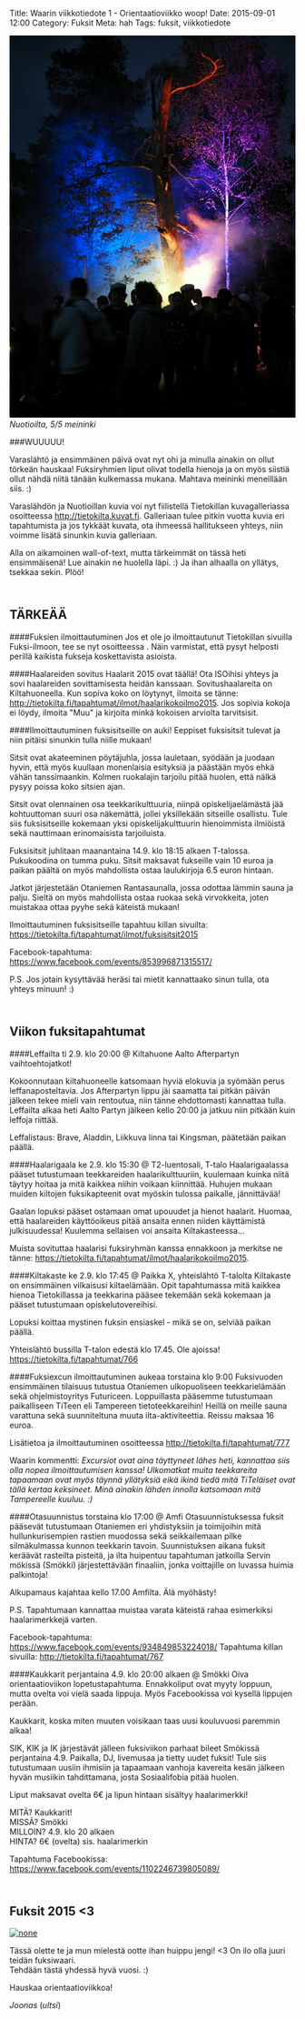 Title: Waarin viikkotiedote 1 - Orientaatioviikko woop!
Date: 2015-09-01 12:00
Category: Fuksit
Meta: hah
Tags: fuksit, viikkotiedote

![Nuotioilta](img/2/nuotioilta.jpg)
*Nuotioilta, 5/5 meininki*

###WUUUUU!

Varaslähtö ja ensimmäinen päivä ovat nyt ohi ja minulla ainakin on ollut
törkeän hauskaa! Fuksiryhmien liput olivat todella hienoja ja on myös siistiä
ollut nähdä niitä tänään kulkemassa mukana. Mahtava meininki meneillään siis. :)

Varaslähdön ja Nuotioillan kuvia voi nyt fiilistellä Tietokillan kuvagalleriassa
osoitteessa <http://tietokilta.kuvat.fi>. Galleriaan tulee pitkin vuotta kuvia 
eri tapahtumista ja jos tykkäät kuvata, ota ihmeessä hallitukseen yhteys, niin 
voimme lisätä sinunkin kuvia galleriaan.

Alla on aikamoinen wall-of-text, mutta tärkeimmät on tässä heti ensimmäisenä! 
Lue ainakin ne huolella läpi. :) Ja ihan alhaalla on yllätys, tsekkaa sekin. Plöö!

<h2><div class="small box">&nbsp;</div>TÄRKEÄÄ</h2>
####Fuksien ilmoittautuminen
Jos et ole jo ilmoittautunut Tietokillan sivuilla Fuksi-ilmoon, tee se nyt
osoitteessa <http://tietokilta.fi/tapahtumat/ilmot/fuksi2015>. Näin varmistat, 
että pysyt helposti perillä kaikista fukseja koskettavista asioista.

####Haalareiden sovitus
Haalarit 2015 ovat täällä! Ota ISOihisi yhteys ja sovi haalareiden sovittamisesta 
heidän kanssaan. Sovitushaalareita on Kiltahuoneella. Kun sopiva koko on löytynyt, 
ilmoita se tänne: <http://tietokilta.fi/tapahtumat/ilmot/haalarikokoilmo2015>.
Jos sopivia kokoja ei löydy, ilmoita "Muu" ja kirjoita minkä kokoisen arviolta
tarvitsisit.

####Ilmoittautuminen fuksisitseille on auki!
Eeppiset fuksisitsit tulevat ja niin pitäisi sinunkin tulla niille mukaan!  

Sitsit ovat akateeminen pöytäjuhla, jossa lauletaan, syödään ja juodaan hyvin, että 
myös kuullaan monenlaisia esityksiä ja päästään myös ehkä vähän tanssimaankin. 
Kolmen ruokalajin tarjoilu pitää huolen, että nälkä pysyy poissa koko sitsien ajan.

Sitsit ovat olennainen osa teekkarikulttuuria, niinpä opiskelijaelämästä jää 
kohtuuttoman suuri osa näkemättä, jollei yksillekään sitseille osallistu. Tule 
siis fuksisitseille kokemaan yksi opiskelijakulttuurin hienoimmista ilmiöistä 
sekä nauttimaan erinomaisista tarjoiluista.

Fuksisitsit juhlitaan maanantaina 14.9. klo 18:15 alkaen T-talossa. Pukukoodina
on tumma puku. Sitsit maksavat fukseille vain 10 euroa ja paikan päältä on myös 
mahdollista ostaa laulukirjoja 6.5 euron hintaan. 

Jatkot järjestetään Otaniemen Rantasaunalla, jossa odottaa lämmin sauna ja
palju. Sieltä on myös mahdollista ostaa ruokaa sekä virvokkeita, joten
muistakaa ottaa pyyhe sekä käteistä mukaan!

Ilmoittautuminen fuksisitseille tapahtuu killan sivuilta:
<https://tietokilta.fi/tapahtumat/ilmot/fuksisitsit2015>

Facebook-tapahtuma: <https://www.facebook.com/events/853996871315517/>

P.S. Jos jotain kysyttävää heräsi tai mietit kannattaako sinun tulla, ota
yhteys minuun! :)

<h2><div class="small box">&nbsp;</div>Viikon fuksitapahtumat</h2>
####Leffailta ti 2.9. klo 20:00 @ Kiltahuone
Aalto Afterpartyn vaihtoehtojatkot!

Kokoonnutaan kiltahuoneelle katsomaan hyviä elokuvia ja syömään perus 
leffanaposteltavia. Jos Afterpartyn lippu jäi saamatta tai pitkän päivän jälkeen
tekee mieli vain rentoutua, niin tänne ehdottomasti kannattaa tulla. 
Leffailta alkaa heti Aalto Partyn jälkeen kello 20:00 ja jatkuu niin pitkään 
kuin leffoja riittää.

Leffalistaus: Brave, Aladdin, Liikkuva linna tai Kingsman, päätetään 
paikan päällä.

####Haalarigaala ke 2.9. klo 15:30 @ T2-luentosali, T-talo
Haalarigaalassa pääset tutustumaan teekkareiden haalarikulttuuriin, kuulemaan 
kuinka niitä täytyy hoitaa ja mitä kaikkea niihin voikaan kiinnittää. Huhujen 
mukaan muiden kiltojen fuksikapteenit ovat myöskin tulossa paikalle, jännittävää!

Gaalan lopuksi pääset ostamaan omat upouudet ja hienot haalarit. Huomaa, että 
haalareiden käyttöoikeus pitää ansaita ennen niiden käyttämistä julkisuudessa! 
Kuulemma sellaisen voi ansaita Kiltakasteessa...

Muista sovituttaa haalarisi fuksiryhmän kanssa ennakkoon ja merkitse ne tänne:
<https://tietokilta.fi/tapahtumat/ilmot/haalarikokoilmo2015>.

####Kiltakaste ke 2.9. klo 17:45 @ Paikka X, yhteislähtö T-talolta
Kiltakaste on ensimmäinen vilkaisusi kiltaelämään. Opit tapahtumassa mitä kaikkea 
hienoa Tietokillassa ja teekkarina pääsee tekemään sekä kokemaan ja pääset 
tutustumaan opiskelutovereihisi.

Lopuksi koittaa mystinen fuksin ensiaskel - mikä se on, selviää paikan päällä.

Yhteislähtö bussilla T-talon edestä klo 17.45. Ole ajoissa!
<https://tietokilta.fi/tapahtumat/766>

####Fuksiexcun ilmoittautuminen aukeaa torstaina klo 9:00
Fuksivuoden ensimmäinen tilaisuus tutustua Otaniemen ulkopuoliseen teekkarielämään 
sekä ohjelmistoyritys Futuriceen. Loppuillasta pääsemme tutustumaan paikalliseen 
TiTeen eli Tampereen tietoteekkareihin! Heillä on meille sauna varattuna sekä 
suunniteltuna muuta ilta-aktiviteettia. Reissu maksaa 16 euroa.
 
Lisätietoa ja ilmoittautuminen osoitteessa <http://tietokilta.fi/tapahtumat/777>

Waarin kommentti: <em>Excursiot ovat aina täyttyneet lähes heti, kannattaa siis olla nopea 
ilmoittautumisen kanssa! Ulkomatkat muita teekkareita tapaamaan ovat myös täynnä
yllätyksiä eikä ikinä tiedä mitä TiTeläiset ovat tällä kertaa keksineet. Minä
ainakin lähden innolla katsomaan mitä Tampereelle kuuluu. :)</em>

####Otasuunnistus torstaina klo 17:00 @ Amfi
Otasuunnistuksessa fuksit pääsevät tutustumaan Otaniemen eri yhdistyksiin ja 
toimijoihin mitä hullunkurisempien rastien muodossa sekä seikkailemaan pilke 
silmäkulmassa kunnon teekkarin tavoin. Suunnistuksen aikana fuksit keräävät 
rasteilta pisteitä, ja ilta huipentuu tapahtuman jatkoilla Servin mökissä (Smökki)
järjestettävään finaaliin, jonka voittajille on luvassa huimia palkintoja!

Alkupamaus kajahtaa kello 17.00 Amfilta. Älä myöhästy!

P.S. Tapahtumaan kannattaa muistaa varata käteistä rahaa esimerkiksi haalarimerkkejä varten.

Facebook-tapahtuma: <https://www.facebook.com/events/934849853224018/>
Tapahtuma killan sivuilla: <http://tietokilta.fi/tapahtumat/767>

####Kaukkarit perjantaina 4.9. klo 20:00 alkaen @ Smökki
Oiva orientaatioviikon lopetustapahtuma. Ennakkoliput ovat myyty loppuun, mutta
ovelta voi vielä saada lippuja. Myös Facebookissa voi kysellä lippujen perään.

Kaukkarit, koska miten muuten voisikaan taas uusi kouluvuosi paremmin alkaa!

SIK, KIK ja IK järjestävät jälleen fuksiviikon parhaat bileet Smökissä 
perjantaina 4.9. Paikalla, DJ, livemusaa ja tietty uudet fuksit! Tule siis 
tutustumaan uusiin ihmisiin ja tapaamaan vanhoja kavereita kesän jälkeen 
hyvän musiikin tahdittamana, josta Sosiaalifobia pitää huolen.

Liput maksavat ovelta 6€ ja lipun hintaan sisältyy haalarimerkki!

MITÄ? Kaukkarit!  
MISSÄ? Smökki  
MILLOIN? 4.9. klo 20 alkaen  
HINTA? 6€ (ovelta) sis. haalarimerkin  

Tapahtuma Facebookissa: <https://www.facebook.com/events/1102246739805089/>

<h2><div class="small box">&nbsp;</div>Fuksit 2015 &lt;3</h2>
<a href="http://tietokilta.kuvat.fi/kuvat/2015/Orientaatioviikko/Fuksit%20ja%20ISOt%202015.jpg/_full.jpg"><img class="centerimg" src="http://tietokilta.kuvat.fi/kuvat/2015/Orientaatioviikko/Fuksit%20ja%20ISOt%202015.jpg?img=smaller" alt="none"></a>

Tässä olette te ja mun mielestä ootte ihan huippu jengi! <3 On ilo olla juuri teidän fuksiwaari.  
Tehdään tästä yhdessä hyvä vuosi. :)

Hauskaa orientaatioviikkoa!
  
_Joonas_ (_ultsi_)
